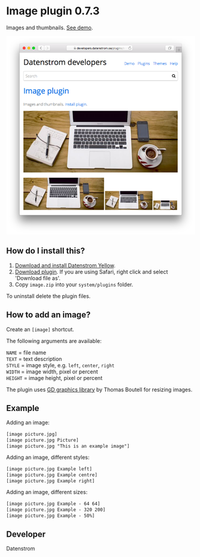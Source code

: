 Image plugin 0.7.3
==================
Images and thumbnails. [See demo](https://developers.datenstrom.se/plugins/image-plugin).

<p align="center"><img src="image-screenshot.png?raw=true" alt="Screenshot"></p>

## How do I install this?

1. [Download and install Datenstrom Yellow](https://github.com/datenstrom/yellow/).
2. [Download plugin](https://github.com/datenstrom/yellow-plugins/raw/master/zip/image.zip). If you are using Safari, right click and select 'Download file as'.
3. Copy `image.zip` into your `system/plugins` folder.

To uninstall delete the plugin files.

## How to add an image?

Create an `[image]` shortcut.

The following arguments are available:
 
`NAME` = file name  
`TEXT` = text description  
`STYLE` = image style, e.g. `left`, `center`, `right`  
`WIDTH` = image width, pixel or percent  
`HEIGHT` = image height, pixel or percent   

The plugin uses [GD graphics library](http://www.libgd.org/) by Thomas Boutell for resizing images.

## Example

Adding an image:

    [image picture.jpg]
    [image picture.jpg Picture]
    [image picture.jpg "This is an example image"]

Adding an image, different styles:

    [image picture.jpg Example left]
    [image picture.jpg Example centre]
    [image picture.jpg Example right]

Adding an image, different sizes:

    [image picture.jpg Example - 64 64]
    [image picture.jpg Example - 320 200]
    [image picture.jpg Example - 50%]

## Developer

Datenstrom
